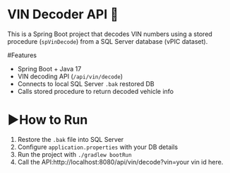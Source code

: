 # VIN Decoder API 🚗

This is a Spring Boot project that decodes VIN numbers using a stored procedure (`spVinDecode`) from a SQL Server database (vPIC dataset).

 #Features
- Spring Boot + Java 17
- VIN decoding API (`/api/vin/decode`)
- Connects to local SQL Server `.bak` restored DB
- Calls stored procedure to return decoded vehicle info

# ▶How to Run
1. Restore the `.bak` file into SQL Server
2. Configure `application.properties` with your DB details
3. Run the project with `./gradlew bootRun`
4. Call the API:http://localhost:8080/api/vin/decode?vin=your vin id here.
